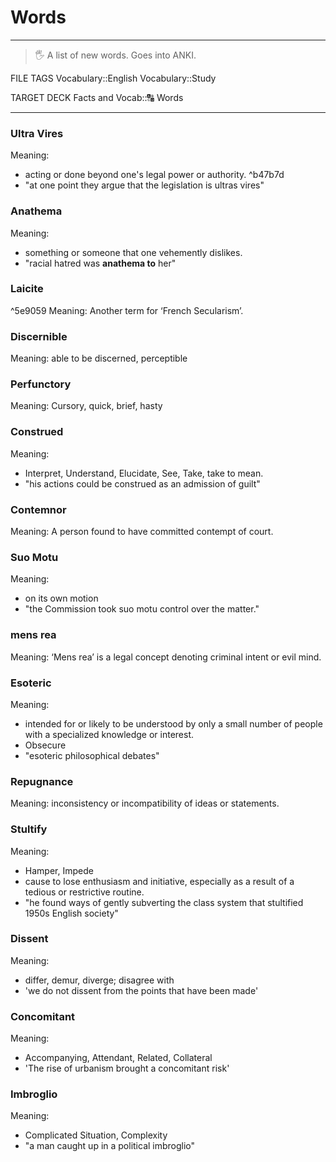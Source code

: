 # Words
---
>🖐 A list of new words. Goes into ANKI.

FILE TAGS
Vocabulary::English Vocabulary::Study

TARGET DECK
Facts and Vocab::🔠 Words

---
### Ultra Vires
Meaning:
- acting or done beyond one's legal power or authority. ^b47b7d
- "at one point they argue that the legislation is ultras vires"

### Anathema
Meaning:
- something or someone that one vehemently dislikes.
- "racial hatred was **anathema to** her"


### Laicite
^5e9059
Meaning: Another term for ‘French Secularism’.

### Discernible
Meaning: able to be discerned, perceptible
<!--ID: 1606251806110-->



### Perfunctory
Meaning: Cursory, quick, brief, hasty
<!--ID: 1606251806203-->


### Construed
Meaning: 
- Interpret, Understand, Elucidate, See, Take, take to mean.
- "his actions could be construed as an admission of guilt"
<!--ID: 1606251806294-->



### Contemnor
Meaning: A person found to have committed contempt of court.
<!--ID: 1606251806384-->



### Suo Motu
Meaning: 
- on its own motion
- "the Commission took suo motu control over the matter."
<!--ID: 1606251806472-->

### mens rea
Meaning:  ‘Mens rea’ is a legal concept denoting criminal intent or evil mind.
<!--ID: 1606251806561-->


### Esoteric
Meaning: 
-  intended for or likely to be understood by only a small number of people with a specialized knowledge or interest. 
- Obsecure
- "esoteric philosophical debates"
<!--ID: 1606251806655-->



### Repugnance
Meaning: inconsistency or incompatibility of ideas or statements.
<!--ID: 1606251806743-->



### Stultify
Meaning: 
- Hamper, Impede
- cause to lose enthusiasm and initiative, especially as a result of a tedious or restrictive routine.
- "he found ways of gently subverting the class system that stultified 1950s English society"
<!--ID: 1606251806832-->


### Dissent
Meaning: 
- differ, demur, diverge; disagree with
- 'we do not dissent from the points that have been made'
<!--ID: 1606251806920-->


### Concomitant
Meaning: 
- Accompanying, Attendant, Related, Collateral
- 'The rise of urbanism brought a concomitant risk'
<!--ID: 1606251807010-->


### Imbroglio
Meaning: 
- Complicated Situation, Complexity
- "a man caught up in a political imbroglio"
<!--ID: 1606251807104-->

